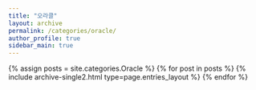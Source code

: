 ```yaml
---
title: "오라클"
layout: archive
permalink: /categories/oracle/
author_profile: true
sidebar_main: true
---
```


{% assign posts = site.categories.Oracle %}
{% for post in posts %} {% include archive-single2.html type=page.entries_layout %} {% endfor %}
